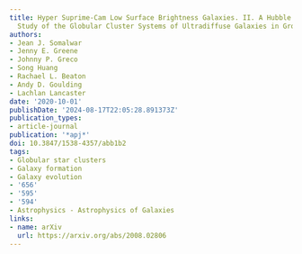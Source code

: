 ```yaml
---
title: Hyper Suprime-Cam Low Surface Brightness Galaxies. II. A Hubble Space Telescope
  Study of the Globular Cluster Systems of Ultradiffuse Galaxies in Groups
authors:
- Jean J. Somalwar
- Jenny E. Greene
- Johnny P. Greco
- Song Huang
- Rachael L. Beaton
- Andy D. Goulding
- Lachlan Lancaster
date: '2020-10-01'
publishDate: '2024-08-17T22:05:28.891373Z'
publication_types:
- article-journal
publication: '*apj*'
doi: 10.3847/1538-4357/abb1b2
tags:
- Globular star clusters
- Galaxy formation
- Galaxy evolution
- '656'
- '595'
- '594'
- Astrophysics - Astrophysics of Galaxies
links:
- name: arXiv
  url: https://arxiv.org/abs/2008.02806
---
```

